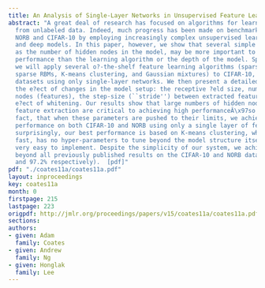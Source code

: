 ```yaml
---
title: An Analysis of Single-Layer Networks in Unsupervised Feature Learning
abstract: "A great deal of research has focused on algorithms for learning features
  from unlabeled data. Indeed, much progress has been made on benchmark datasets like
  NORB and CIFAR-10 by employing increasingly complex unsupervised learning algorithms
  and deep models. In this paper, however, we show that several simple factors, such
  as the number of hidden nodes in the model, may be more important to achieving high
  performance than the learning algorithm or the depth of the model. Speci?cally,
  we will apply several o?-the-shelf feature learning algorithms (sparse auto-encoders,
  sparse RBMs, K-means clustering, and Gaussian mixtures) to CIFAR-10, NORB, and STL
  datasets using only single-layer networks. We then present a detailed analysis of
  the e?ect of changes in the model setup: the receptive ?eld size, num- ber of hidden
  nodes (features), the step-size (``stride'') between extracted features, and the
  e?ect of whitening. Our results show that large numbers of hidden nodes and dense
  feature extraction are critical to achieving high performanceÂ\x97so critical, in
  fact, that when these parameters are pushed to their limits, we achieve state-of-the-art
  performance on both CIFAR-10 and NORB using only a single layer of features. More
  surprisingly, our best performance is based on K-means clustering, which is extremely
  fast, has no hyper-parameters to tune beyond the model structure itself, and is
  very easy to implement. Despite the simplicity of our system, we achieve accuracy
  beyond all previously published results on the CIFAR-10 and NORB datasets (79.6%
  and 97.2% respectively).  [pdf]"
pdf: "./coates11a/coates11a.pdf"
layout: inproceedings
key: coates11a
month: 0
firstpage: 215
lastpage: 223
origpdf: http://jmlr.org/proceedings/papers/v15/coates11a/coates11a.pdf
sections: 
authors:
- given: Adam
  family: Coates
- given: Andrew
  family: Ng
- given: Honglak
  family: Lee
---
```

